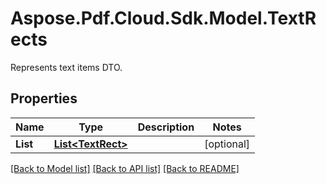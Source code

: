 # Aspose.Pdf.Cloud.Sdk.Model.TextRects
Represents text items DTO.

## Properties

Name | Type | Description | Notes
------------ | ------------- | ------------- | -------------
**List** | [**List&lt;TextRect&gt;**](TextRect.md) |  | [optional] 

[[Back to Model list]](../README.md#documentation-for-models) [[Back to API list]](../README.md#documentation-for-api-endpoints) [[Back to README]](../README.md)

